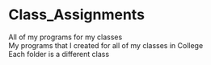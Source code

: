 # Class_Assignments
All of my programs for my classes  
My programs that I created for all of my classes in College  
Each folder is a different class  
